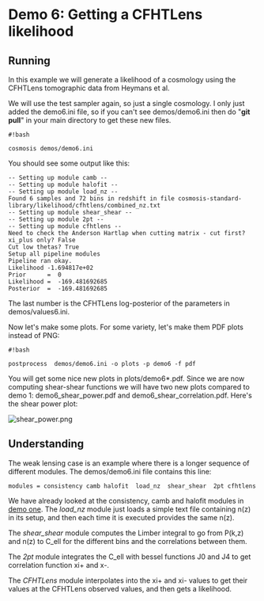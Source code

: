 # Demo 6:  Getting a CFHTLens likelihood

## Running ##

In this example we will generate a likelihood of a cosmology using the CFHTLens tomographic data from Heymans et al.

We will use the test sampler again, so just a single cosmology.  I only just added the demo6.ini file, so if you can't see demos/demo6.ini then do "__git pull__" in your main directory to get these new files.

```
#!bash

cosmosis demos/demo6.ini
```

You should see some output like this:

    -- Setting up module camb --
    -- Setting up module halofit --
    -- Setting up module load_nz --
    Found 6 samples and 72 bins in redshift in file cosmosis-standard-    library/likelihood/cfhtlens/combined_nz.txt
    -- Setting up module shear_shear --
    -- Setting up module 2pt --
    -- Setting up module cfhtlens --
    Need to check the Anderson Hartlap when cutting matrix - cut first?
    xi_plus only? False
    Cut low thetas? True
    Setup all pipeline modules
    Pipeline ran okay.
    Likelihood -1.694817e+02
    Prior      =  0
    Likelihood =  -169.481692685
    Posterior  =  -169.481692685

The last number is the CFHTLens log-posterior of the parameters in demos/values6.ini.

Now let's make some plots.  For some variety, let's make them PDF plots instead of PNG:

```
#!bash

postprocess  demos/demo6.ini -o plots -p demo6 -f pdf

```

You will get some nice new plots in plots/demo6*.pdf.  Since we are now computing shear-shear functions we will have two new plots compared to demo 1: demo6_shear_power.pdf and demo6_shear_correlation.pdf.  Here's the shear power plot:

![shear_power.png](https://bitbucket.org/repo/KdA86K/images/2218571580-shear_power.png)

## Understanding ##

The weak lensing case is an example where there is a longer sequence of different modules.  The demos/demo6.ini file contains this line:

    modules = consistency camb halofit  load_nz  shear_shear  2pt cfhtlens

We have already looked at the consistency, camb and halofit modules in [demo one](Demo1).
The _load_nz_ module just loads a simple text file containing n(z) in its setup, and then each time it is executed provides the same n(z).

The _shear_shear_ module computes the Limber integral to go from P(k,z) and n(z) to C_ell for the different bins and the correlations between them.

The _2pt_ module integrates the C_ell with bessel functions J0 and J4 to get correlation function xi+ and x-.

The _CFHTLens_ module interpolates into the xi+ and xi- values to get their values at the CFHTLens observed values, and then gets a likelihood.

